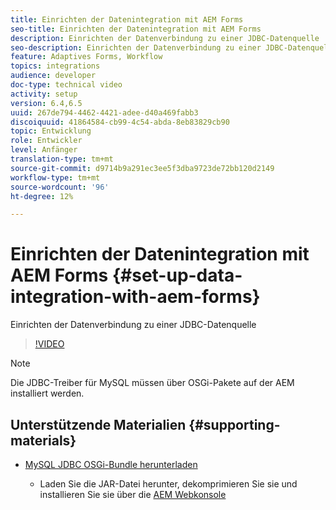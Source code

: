 ```yaml
---
title: Einrichten der Datenintegration mit AEM Forms
seo-title: Einrichten der Datenintegration mit AEM Forms
description: Einrichten der Datenverbindung zu einer JDBC-Datenquelle
seo-description: Einrichten der Datenverbindung zu einer JDBC-Datenquelle
feature: Adaptives Forms, Workflow
topics: integrations
audience: developer
doc-type: technical video
activity: setup
version: 6.4,6.5
uuid: 267de794-4462-4421-adee-d40a469fabb3
discoiquuid: 41864584-cb99-4c54-abda-8eb83829cb90
topic: Entwicklung
role: Entwickler
level: Anfänger
translation-type: tm+mt
source-git-commit: d9714b9a291ec3ee5f3dba9723de72bb120d2149
workflow-type: tm+mt
source-wordcount: '96'
ht-degree: 12%

---
```



# Einrichten der Datenintegration mit AEM Forms {#set-up-data-integration-with-aem-forms}

Einrichten der Datenverbindung zu einer JDBC-Datenquelle

>[!VIDEO](https://video.tv.adobe.com/v/17724/?quality=9&learn=on)

>[!NOTE]
>
>Die JDBC-Treiber für MySQL müssen über OSGi-Pakete auf der AEM installiert werden.

## Unterstützende Materialien {#supporting-materials}

* [MySQL JDBC OSGi-Bundle herunterladen](https://dev.mysql.com/downloads/connector/j/)

   * Laden Sie die JAR-Datei herunter, dekomprimieren Sie sie und installieren Sie sie über die [AEM Webkonsole](http://localhost:4502/system/console/bundles)

